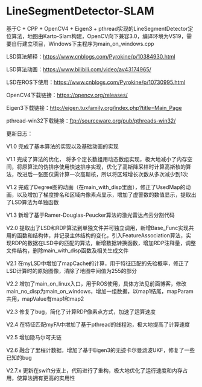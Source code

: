 # LineSegmentDetector-SLAM
基于C + CPP + OpenCV4 + Eigen3 + pthread实现的LineSegmentDetector定位算法，地图由Karto-Slam构建，OpenCV向下兼容3.0，编译环境为VS19，需要自行建立项目，Windows下主程序为main_on_windows.cpp

LSD算法解释：https://www.cnblogs.com/Pyrokine/p/10384930.html

LSD算法动画：https://www.bilibili.com/video/av43174965/

LSD在ROS下使用：https://www.cnblogs.com/Pyrokine/p/10730995.html

OpenCV4下载链接：https://opencv.org/releases/

Eigen3下载链接：http://eigen.tuxfamily.org/index.php?title=Main_Page

pthread-win32下载链接：ftp://sourceware.org/pub/pthreads-win32/

更新日志：

V1.0 完成了基本算法的实现以及基础动画的实现

V1.1 完成了算法的优化， 将多个定长数组用动态数组实现，极大地减小了内存空间，将原算法的伪排序使用快速排序实现，优化了高斯降采样时计算高斯核的算法，改进后一张图仅需计算一次高斯核，所以将区域增长次数从多次减少到1次

V1.2 完成了Degree图的动画（在main_with_disp里面），修正了UsedMap的动画，以及增加了梯度排名和区域内像素点显示，增加了虚警数的数值显示，提取出了LSD算法为单独函数

V1.3 新增了基于Ramer-Douglas-Peucker算法的激光雷达点云分割代码

V2.0 提取出了LSD和RDP算法到单独文件并可独立调用，新增Base_Func实现共用的函数和结构体，并记录主体结构的变化，引入FeatureAssociation算法，实现RDP的数据在LSD中的匹配的算法，新增数据转换函数，增加RDP注释量，调整文件结构，删除main_with_disp函数及相关生成文件

V2.1 在myLSD中增加了mapCache的计算，用于特征匹配的先验概率，修正了LSD计算时的原始图像，清除了地图中间值为255的部分

V2.2 增加了main_on_linux入口，用于ROS使用，具体方法见前面博客，修改main_no_disp为main_on_windows，增加一组数据，以map1结尾，mapParam共用，mapValue有map1和map2

V2.3 修复了bug，简化了计算RDP像素点方式，加速了运算速度

V2.4 在特征匹配myFA中增加了基于pthread的线程池，极大地提高了计算速度

V2.5 增加隐马尔可夫链

V2.6 融合了里程计数据，增加了基于Eigen3的无迹卡尔曼滤波UKF，修复了一些已知的bug

V2.7.x 更新在swift分支上，代码进行了重构，极大地优化了运行速度和内存占用，使算法拥有更高的实用性